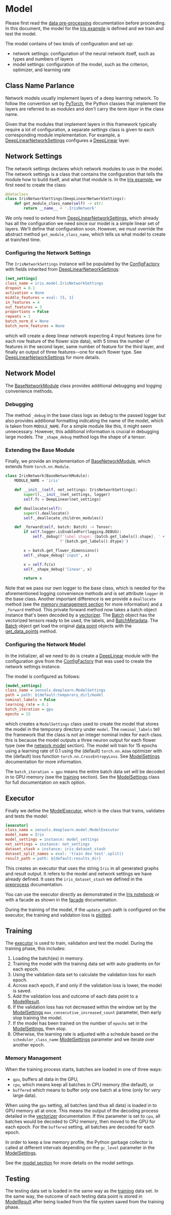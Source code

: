 # Model

Please first read the [data pre-processing] documentation before proceeding.
In this document, the model for the [Iris example] is defined and we train and
test the model.

The model contains of two kinds of configuration and set up:
* network settings: configuration of the neural network itself, such as types
  and numbers of layers
* model settings: configuration of the model, such as the criterion, optimizer,
  and learning rate


## Class Name Parlance

Network models usually implement layers of a deep learning network.  To follow
the convention set by [PyTorch], the Python classes that implement the layers
are referred to as *modules* and don't carry the term *layer* in the class
name.

Given that the modules that implement layers in this framework typically
require a lot of configuration, a separate *settings* class is given to each
corresponding module implementation.  For example, a
[DeepLinearNetworkSettings] configures a [DeepLinear] layer.


## Network Settings

The network settings declares which network modules to use in the model.  The
network settings is a class that contains the configuration that tells the
module how to build itself, and what that module is.  In the [Iris example], we
first need to create the class:
```python
@dataclass
class IrisNetworkSettings(DeepLinearNetworkSettings):
    def get_module_class_name(self) -> str:
        return __name__ + '.IrisNetwork'
```

We only need to extend from [DeepLinearNetworkSettings], which already has all
the configuration we need since our model is a simple linear set of layers.
We'll define that configuration soon.  However, we must override the abstract
method `get_module_class_name`, which tells us what model to create at
train/test time.


### Configuring the Network Settings

The `IrisNetworkSettings` instance will be populated by the [ConfigFactory]
with fields inherited from [DeepLinearNetworkSettings]:
```ini
[net_settings]
class_name = iris.model.IrisNetworkSettings
dropout = 0.1
activation = None
middle_features = eval: [5, 1]
in_features = 4
out_features = 3
proportions = False
repeats = 1
batch_norm_d = None
batch_norm_features = None
```
which will create a deep linear network expecting 4 input features (one for
each row feature of the flower size data), with 5 times the number of features
in the second layer, same number of feature for the third layer, and finally an
output of three features--one for each flower type.  See
[DeepLinearNetworkSettings] for more details.


## Network Model

The [BaseNetworkModule] class provides additional debugging and logging
convenience methods.


### Debugging

The method `_debug` in the base class logs as debug to
the passed logger but also provides additional formatting indicating the name
of the model, which is taken from `MODULE_NAME`.  For a simple module like
this, it might seem unnecessary.  However, this additional information is
crucial in debugging large models.  The `_shape_debug` method logs the shape of
a tensor.


### Extending the Base Module

Finally, we provide an implementation of [BaseNetworkModule], which extends
from `torch.nn.Module`.
```python
class IrisNetwork(BaseNetworkModule):
    MODULE_NAME = 'iris'

    def __init__(self, net_settings: IrisNetworkSettings):
        super().__init__(net_settings, logger)
        self.fc = DeepLinear(net_settings)

    def deallocate(self):
        super().deallocate()
        self._deallocate_children_modules()

    def _forward(self, batch: Batch) -> Tensor:
        if self.logger.isEnabledFor(logging.DEBUG):
            self._debug(f'label shape: {batch.get_labels().shape}, ' +
                        f'{batch.get_labels().dtype}')

        x = batch.get_flower_dimensions()
        self._shape_debug('input', x)

        x = self.fc(x)
        self._shape_debug('linear', x)

        return x
```
Note that we pass our own logger to the base class, which is needed for the
aforementioned logging convenience methods and is set attribute `logger` in the
base class.  Another important difference is we provide a `deallocate` method
(see the [memory management section](#memory-management) for more information)
and a `_forward` method.  This private forward method now takes a batch object
instance that's been decoded by a [vectorizer].  The [Batch] object has the
vectorized tensors ready to be used, the labels, and [BatchMetadata].  The
[Batch] object get load the original [data point] objects with the
[get_data_points] method.


### Configuring the Network Model

In the initializer, all we need to do is create a [DeepLinear] module with the
configuration give from the [ConfigFactory] that was used to create the network
settings instance.

The model is configured as follows:
```ini
[model_settings]
class_name = zensols.deeplearn.ModelSettings
path = path: ${default:temporary_dir}/model
nominal_labels = False
learning_rate = 0.1
batch_iteration = gpu
epochs = 15
```
which creates a `ModelSettings` class used to create the model that stores the
model in the temporary directory under `model`.  The `nominal_labels` tell the
framework that the class is not an integer nominal index for each class.  this
is because the model outputs a three neuron output for each flower type (see
the [network model](#network-model) section).  The model will train for 15
epochs using a learning rate of 0.1 using the (default) `torch.nn.Adam`
optimizer with the (default) loss function `torch.nn.CrossEntropyLoss`.  See
[ModelSettings] documentation for more information.

The `batch_iteration = gpu` means the entire batch data set will be decoded in
to GPU memory (see the [training](#training) section).  See the [ModelSettings]
class for full documentation on each option.


## Executor

Finally we define the [ModelExecutor], which is the class that trains,
validates and tests the model:
```ini
[executor]
class_name = zensols.deeplearn.model.ModelExecutor
model_name = Iris
model_settings = instance: model_settings
net_settings = instance: net_settings
dataset_stash = instance: iris_dataset_stash
dataset_split_names = eval: 'train dev test'.split()
result_path = path: ${default:results_dir}
```

This creates an executor that uses the string `Iris` in all generated graphs
and result output.  It refers to the model and network settings we have already
defined.  It uses the `iris_dataset_stash` we defined in the
[preprocess](preprocess.md) documentation.

You can use the executor directly as demonstrated in the [Iris notebook] or
with a facade as shown in the [facade](facade.md) documentation.

During the training of the model, if the `update_path` path is configured on
the executor, the training and validation loss is
[plotted](results.md).


## Training

The [executor](#exectuor) is used to train, validation and test the model.
During the training phase, this includes:
1. Loading the batch(es) in memory.
1. Training the model with the training data set with auto gradients on for
   each epoch.
1. Using the validation data set to calculate the validation loss for each
   epoch.
1. Across each epoch, if and only if the validation loss is lower, the model is
   saved.
1. Add the validation loss and outcome of each data point to a [ModelResult].
1. If the validation loss has not decreased within the window set by the
   [ModelSettings] `max_consecutive_increased_count` parameter, then early stop
   training the model.
1. If the model has been trained on the number of `epochs` set in the
   [ModelSettings], then stop.
1. Otherwise, the learning rate is adjusted with a schedule based on the
   `scheduler_class_name` [ModelSettings] parameter and we iterate over another
   epoch.


### Memory Management

When the training process starts, batches are loaded in one of three ways:
* `gpu`, buffers all data in the GPU,
* `cpu`, which means keep all batches in CPU memory (the default), or
* `buffered` which means to buffer only one batch at a time (only
  for *very* large data).

When using the `gpu` setting, all batches (and thus all data) is loaded in to
GPU memory all at once.  This means the output of the decoding process detailed
in the [vectorizer] documentation.  If this parameter is set to `cpu`, all
batches would be decoded to CPU memory, then moved to the GPU for each epoch.
For the `buffered` setting, all batches are decoded for each epoch.

In order to keep a low memory profile, the Python garbage collector is called
at different intervals depending on the `gc_level` parameter in the
[ModelSettings].

See the [model section](#network-model) for more details on the model settings.


## Testing

The testing data set is loaded in the same way as the [training](#training)
data set.  In the same way, the outcome of each testing data point is stored in
[ModelResult] after being loaded from the file system saved from the training
phase.


<!-- links -->
[PyTorch]: https://pytorch.org

[Iris example]: https://github.com/plandes/deeplearn/blob/master/test/python/iris/model.py
[Iris notebook]: https://github.com/plandes/deeplearn/blob/master/notebook/iris.ipynb

[data pre-processing]: preprocess.md
[vectorizer]: preprocess.html#vectorizers
[data point]: preprocess.html#processing-data-points

[DeepLinearNetworkSettings]: ../api/zensols.deeplearn.layer.html#zensols.deeplearn.layer.linear.DeepLinearNetworkSettings
[DeepLinear]: ../api/zensols.deeplearn.layer.html#zensols.deeplearn.layer.linear.DeepLinear
[BaseNetworkModule]: ../api/zensols.deeplearn.model.html#zensols.deeplearn.model.module.BaseNetworkModule
[Batch]: ../api/zensols.deeplearn.batch.html#zensols.deeplearn.batch.domain.Batch
[get_data_points]: ../api/zensols.deeplearn.batch.html#zensols.deeplearn.batch.domain.Batch.get_data_points
[BatchMetadata]: ../api/zensols.deeplearn.batch.html#zensols.deeplearn.batch.meta.BatchMetadata
[ConfigFactory]: https://plandes.github.io/util/api/zensols.config.html#zensols.config.factory.ConfigFactory
[ModelSettings]: ../api/zensols.deeplearn.html#zensols.deeplearn.domain.ModelSettings
[ModelExecutor]: ../api/zensols.deeplearn.model.html#zensols.deeplearn.model.executor.ModelExecutor
[ModelResult]: ../api/zensols.deeplearn.result.html#zensols.deeplearn.result.domain.ModelResult
